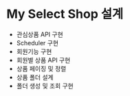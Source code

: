 # My Select Shop 설계

- 관심상품 API 구현    
-  Scheduler 구현
-  회원기능 구현
-  회원별 상품 API 구현
-  상품 페이징 및 정렬
-  상품 폴더 설계
-  폴더 생성 및 조회 구현    
